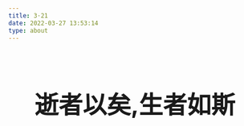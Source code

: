 ```yaml
---
title: 3·21
date: 2022-03-27 13:53:14
type: about
---
```

<br><br>
<body>
    <h1 align="center"><font size="7">逝者以矣,生者如斯</font></h1>
    
</body>